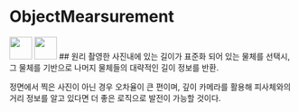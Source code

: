 # ObjectMearsurement
<img width="40" src="https://user-images.githubusercontent.com/86091469/148943962-7eaa0558-e724-450f-a079-f8a5cf51c773.jpg"/>
<img width="40" src="https://user-images.githubusercontent.com/86091469/148943956-b3aaf10e-5414-4327-9dd4-a435e88c97ee.jpg"/>
## 원리
촬영한 사진내에 있는 길이가 표준화 되어 있는 물체를 선택시, 그 물체를 기반으로 나머지 물체들의 대략적인 길이 정보를 반환.  
  
정면에서 찍은 사진이 아닌 경우 오차율이 큰 편이며, 깊이 카메라를 활용해 피사체와의 거리 정보를 알고 있다면 더 좋은 로직으로 발전이 가능할 것이다.

